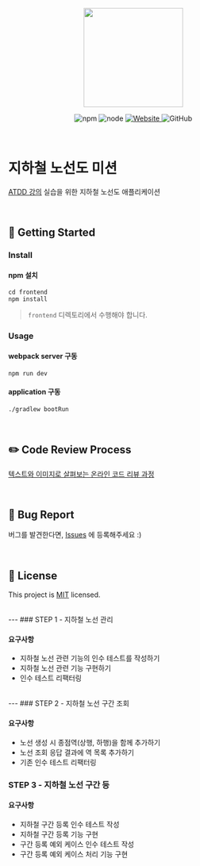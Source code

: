 <p align="center">
    <img width="200px;" src="https://raw.githubusercontent.com/woowacourse/atdd-subway-admin-frontend/master/images/main_logo.png"/>
</p>
<p align="center">
  <img alt="npm" src="https://img.shields.io/badge/npm-%3E%3D%205.5.0-blue">
  <img alt="node" src="https://img.shields.io/badge/node-%3E%3D%209.3.0-blue">
  <a href="https://edu.nextstep.camp/c/R89PYi5H" alt="nextstep atdd">
    <img alt="Website" src="https://img.shields.io/website?url=https%3A%2F%2Fedu.nextstep.camp%2Fc%2FR89PYi5H">
  </a>
  <img alt="GitHub" src="https://img.shields.io/github/license/next-step/atdd-subway-admin">
</p>

<br>

# 지하철 노선도 미션
[ATDD 강의](https://edu.nextstep.camp/c/R89PYi5H) 실습을 위한 지하철 노선도 애플리케이션

<br>

## 🚀 Getting Started

### Install
#### npm 설치
```
cd frontend
npm install
```
> `frontend` 디렉토리에서 수행해야 합니다.

### Usage
#### webpack server 구동
```
npm run dev
```
#### application 구동
```
./gradlew bootRun
```
<br>

## ✏️ Code Review Process
[텍스트와 이미지로 살펴보는 온라인 코드 리뷰 과정](https://github.com/next-step/nextstep-docs/tree/master/codereview)

<br>

## 🐞 Bug Report

버그를 발견한다면, [Issues](https://github.com/next-step/atdd-subway-admin/issues) 에 등록해주세요 :)

<br>

## 📝 License

This project is [MIT](https://github.com/next-step/atdd-subway-admin/blob/master/LICENSE.md) licensed.

<br>
---
### STEP 1 - 지하철 노선 관리

#### 요구사항
- 지하철 노선 관련 기능의 인수 테스트를 작성하기
- 지하철 노선 관련 기능 구현하기
- 인수 테스트 리팩터링

<br>
---
### STEP 2 - 지하철 노선 구간 조회

#### 요구사항
- 노선 생성 시 종점역(상행, 하행)을 함께 추가하기
- 노선 조회 응답 결과에 역 목록 추가하기
- 기존 인수 테스트 리팩터링

### STEP 3 - 지하철 노선 구간 등

#### 요구사항
- 지하철 구간 등록 인수 테스트 작성
- 지하철 구간 등록 기능 구현
- 구간 등록 예외 케이스 인수 테스트 작성
- 구간 등록 예외 케이스 처리 기능 구현